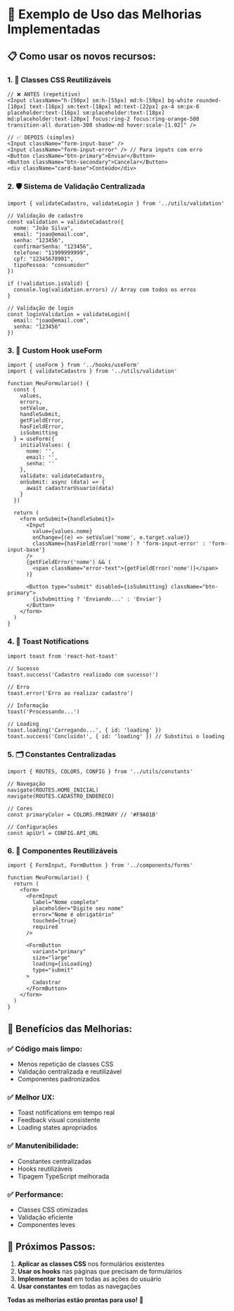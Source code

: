 # 🚀 Exemplo de Uso das Melhorias Implementadas

## 📋 **Como usar os novos recursos:**

### **1. 🎨 Classes CSS Reutilizáveis**

```tsx
// ❌ ANTES (repetitivo)
<Input className="h-[50px] sm:h-[55px] md:h-[59px] bg-white rounded-[10px] text-[16px] sm:text-[18px] md:text-[22px] px-4 sm:px-6 placeholder:text-[16px] sm:placeholder:text-[18px] md:placeholder:text-[20px] focus:ring-2 focus:ring-orange-500 transition-all duration-300 shadow-md hover:scale-[1.02]" />

// ✅ DEPOIS (simples)
<Input className="form-input-base" />
<Input className="form-input-error" /> // Para inputs com erro
<Button className="btn-primary">Enviar</Button>
<Button className="btn-secondary">Cancelar</Button>
<div className="card-base">Conteúdo</div>
```

### **2. 🛡️ Sistema de Validação Centralizada**

```tsx
import { validateCadastro, validateLogin } from '../utils/validation'

// Validação de cadastro
const validation = validateCadastro({
  nome: "João Silva",
  email: "joao@email.com", 
  senha: "123456",
  confirmarSenha: "123456",
  telefone: "11999999999",
  cpf: "12345678901",
  tipoPessoa: "consumidor"
})

if (!validation.isValid) {
  console.log(validation.errors) // Array com todos os erros
}

// Validação de login
const loginValidation = validateLogin({
  email: "joao@email.com",
  senha: "123456"
})
```

### **3. 🎯 Custom Hook useForm**

```tsx
import { useForm } from '../hooks/useForm'
import { validateCadastro } from '../utils/validation'

function MeuFormulario() {
  const {
    values,
    errors,
    setValue,
    handleSubmit,
    getFieldError,
    hasFieldError,
    isSubmitting
  } = useForm({
    initialValues: {
      nome: '',
      email: '',
      senha: ''
    },
    validate: validateCadastro,
    onSubmit: async (data) => {
      await cadastrarUsuario(data)
    }
  })

  return (
    <form onSubmit={handleSubmit}>
      <Input 
        value={values.nome}
        onChange={(e) => setValue('nome', e.target.value)}
        className={hasFieldError('nome') ? 'form-input-error' : 'form-input-base'}
      />
      {getFieldError('nome') && (
        <span className="error-text">{getFieldError('nome')}</span>
      )}
      
      <Button type="submit" disabled={isSubmitting} className="btn-primary">
        {isSubmitting ? 'Enviando...' : 'Enviar'}
      </Button>
    </form>
  )
}
```

### **4. 🍞 Toast Notifications**

```tsx
import toast from 'react-hot-toast'

// Sucesso
toast.success('Cadastro realizado com sucesso!')

// Erro
toast.error('Erro ao realizar cadastro')

// Informação
toast('Processando...')

// Loading
toast.loading('Carregando...', { id: 'loading' })
toast.success('Concluído!', { id: 'loading' }) // Substitui o loading
```

### **5. 🗂️ Constantes Centralizadas**

```tsx
import { ROUTES, COLORS, CONFIG } from '../utils/constants'

// Navegação
navigate(ROUTES.HOME_INICIAL)
navigate(ROUTES.CADASTRO_ENDERECO)

// Cores
const primaryColor = COLORS.PRIMARY // '#F9A01B'

// Configurações
const apiUrl = CONFIG.API_URL
```

### **6. 🧩 Componentes Reutilizáveis**

```tsx
import { FormInput, FormButton } from '../components/forms'

function MeuFormulario() {
  return (
    <form>
      <FormInput 
        label="Nome completo"
        placeholder="Digite seu nome"
        error="Nome é obrigatório"
        touched={true}
        required
      />
      
      <FormButton 
        variant="primary" 
        size="large"
        loading={isLoading}
        type="submit"
      >
        Cadastrar
      </FormButton>
    </form>
  )
}
```

## 🎯 **Benefícios das Melhorias:**

### **✅ Código mais limpo:**
- Menos repetição de classes CSS
- Validação centralizada e reutilizável
- Componentes padronizados

### **✅ Melhor UX:**
- Toast notifications em tempo real
- Feedback visual consistente
- Loading states apropriados

### **✅ Manutenibilidade:**
- Constantes centralizadas
- Hooks reutilizáveis
- Tipagem TypeScript melhorada

### **✅ Performance:**
- Classes CSS otimizadas
- Validação eficiente
- Componentes leves

## 🚀 **Próximos Passos:**

1. **Aplicar as classes CSS** nos formulários existentes
2. **Usar os hooks** nas páginas que precisam de formulários
3. **Implementar toast** em todas as ações do usuário
4. **Usar constantes** em todas as navegações

**Todas as melhorias estão prontas para uso!** 🎉

